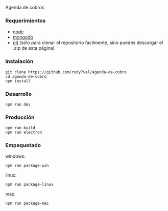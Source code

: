 Agenda de cobros

### Requerimientos

 - [node](https://nodejs.org/es/)
 - [mongodb](https://www.mongodb.com/es)
 - [git](https://git-scm.com/downloads) (sólo para clonar el repositorio facilmente, sino puedes descargar el .zip de esta página)
	
### Instalación
```
git clone https://github.com/rody7val/agenda-de-cobro
cd agenda-de-cobro
npm install
```

### Desarrollo

```
npm run dev
```

### Producción

```
npm run build
npm run electron
```

### Empaquetado

windows:
```
npm run package-win
```

linux:
```
npm run package-linux
```

mac:
```
npm run package-mac
```